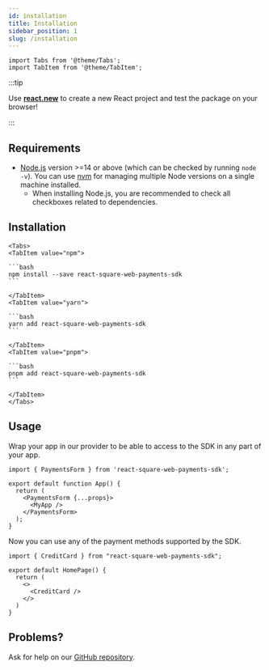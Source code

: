 ```yaml
---
id: installation
title: Installation
sidebar_position: 1
slug: /installation
---
```


```mdx-code-block
import Tabs from '@theme/Tabs';
import TabItem from '@theme/TabItem';
```

:::tip

Use **[react.new](https://react.new)** to create a new React project and test the package on your browser!

:::

## Requirements

- [Node.js](https://nodejs.org/en/download/) version >=14 or above (which can be checked by running `node -v`). You can use [nvm](https://github.com/nvm-sh/nvm) for managing multiple Node versions on a single machine installed.
  - When installing Node.js, you are recommended to check all checkboxes related to dependencies.

## Installation

````mdx-code-block
<Tabs>
<TabItem value="npm">

```bash
npm install --save react-square-web-payments-sdk
```

</TabItem>
<TabItem value="yarn">

```bash
yarn add react-square-web-payments-sdk
```

</TabItem>
<TabItem value="pnpm">

```bash
pnpm add react-square-web-payments-sdk
```

</TabItem>
</Tabs>
````

## Usage

Wrap your app in our provider to be able to access to the SDK in any part of your app.

```tsx
import { PaymentsForm } from 'react-square-web-payments-sdk';

export default function App() {
  return (
    <PaymentsForm {...props}>
      <MyApp />
    </PaymentsForm>
  );
}
```

Now you can use any of the payment methods supported by the SDK.

```tsx
import { CreditCard } from "react-square-web-payments-sdk";

export default HomePage() {
  return (
    <>
      <CreditCard />
    </>
  )
}
```

## Problems?

Ask for help on our [GitHub repository](https://github.com/weareseeed/react-square-web-payments-sdk).
